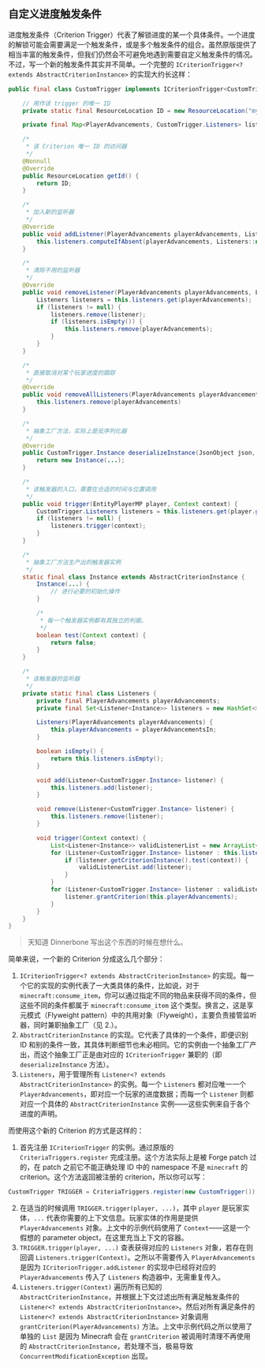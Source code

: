 ## 自定义进度触发条件

进度触发条件（Criterion Trigger）代表了解锁进度的某一个具体条件。一个进度的解锁可能会需要满足一个触发条件，或是多个触发条件的组合。虽然原版提供了相当丰富的触发条件，但我们仍然会不可避免地遇到需要自定义触发条件的情况。不过，写一个新的触发条件其实并不简单。一个完整的 `ICriterionTrigger<? extends AbstractCriterionInstance>` 的实现大约长这样：

```java
public final class CustomTrigger implements ICriterionTrigger<CustomTrigger.Instance> {

    // 用作该 trigger 的唯一 ID
    private static final ResourceLocation ID = new ResourceLocation("my_mod", "custom");

    private final Map<PlayerAdvancements, CustomTrigger.Listeners> listeners = new HashMap<>();

    /*
     * 该 Criterion 唯一 ID 的访问器
     */
    @Nonnull
    @Override
    public ResourceLocation getId() {
        return ID;
    }

    /*
     * 加入新的监听器
     */
    @Override
    public void addListener(PlayerAdvancements playerAdvancements, Listener<CustomTrigger.Instance> listener) {
        this.listeners.computeIfAbsent(playerAdvancements, Listeners::new).add(listener);
    }

    /*
     * 清除不用的监听器
     */
    @Override
    public void removeListener(PlayerAdvancements playerAdvancements, Listener<CustomTrigger.Instance> listener) {
        Listeners listeners = this.listeners.get(playerAdvancements);
        if (listeners != null) {
            listeners.remove(listener);
            if (listeners.isEmpty()) {
                this.listeners.remove(playerAdvancements);
            }
        }
    }

    /*
     * 直接取消对某个玩家进度的跟踪
     */
    @Override
    public void removeAllListeners(PlayerAdvancements playerAdvancements) {
        this.listeners.remove(playerAdvancements)
    }

    /*
     * 抽象工厂方法，实际上是反序列化器
     */
    @Override
    public CustomTrigger.Instance deserializeInstance(JsonObject json, JsonDeserializationContext context) {
        return new Instance(...);
    }

    /*
     * 该触发器的入口，需要在合适的时间与位置调用
     */
    public void trigger(EntityPlayerMP player, Context context) {
        CustomTrigger.Listeners listeners = this.listeners.get(player.getAdvancements());
        if (listeners != null) {
            listeners.trigger(context);
        }
    }

    /*
     * 抽象工厂方法生产出的触发器实例
     */
    static final class Instance extends AbstractCriterionInstance {
        Instance(...) {
            // 进行必要的初始化操作
        }

        /*
         * 每一个触发器实例都有其独立的判据。
         */
        boolean test(Context context) {
            return false;
        }
    }

    /*
     * 该触发器的监听器
     */
    private static final class Listeners {
        private final PlayerAdvancements playerAdvancements;
        private final Set<Listener<Instance>> listeners = new HashSet<>();

        Listeners(PlayerAdvancements playerAdvancements) {
            this.playerAdvancements = playerAdvancementsIn;
        }

        boolean isEmpty() {
            return this.listeners.isEmpty();
        }

        void add(Listener<CustomTrigger.Instance> listener) {
            this.listeners.add(listener);
        }

        void remove(Listener<CustomTrigger.Instance> listener) {
            this.listeners.remove(listener);
        }

        void trigger(Context context) {
            List<Listener<Instance>> validListenerList = new ArrayList<>();
            for (Listener<CustomTrigger.Instance> listener : this.listeners) {
                if (listener.getCriterionInstance().test(context)) {
                    validListenerList.add(listener);
                }
            }
            for (Listener<CustomTrigger.Instance> listener : validListenerList) {
                listener.grantCriterion(this.playerAdvancements);
            }
        }
    }
}
```

> 天知道 Dinnerbone 写出这个东西的时候在想什么。

简单来说，一个新的 Criterion 分成这么几个部分：

  1. `ICriterionTrigger<? extends AbstractCriterionInstance>` 的实现。每一个它的实现的实例代表了一大类具体的条件，比如说，对于 `minecraft:consume_item`，你可以通过指定不同的物品来获得不同的条件，但这些不同的条件都属于 `minecraft:consume_item` 这个类型。换言之，这是享元模式（Flyweight pattern）中的共用对象（Flyweight），主要负责接管监听器，同时兼职抽象工厂（见 2.）。
  2. `AbstractCriterionInstance` 的实现。它代表了具体的一个条件，即便识别 ID 和别的条件一致，其具体判断细节也未必相同。它的实例由一个抽象工厂产出，而这个抽象工厂正是由对应的 `ICriterionTrigger` 兼职的（即 `deserializeInstance` 方法）。
  3. `Listeners`，用于管理所有 `Listener<? extends AbstractCriterionInstance>` 的实例。每一个 `Listeners` 都对应唯一一个 `PlayerAdvancements`，即对应一个玩家的进度数据；而每一个 `Listener` 则都对应一个具体的 `AbstractCriterionInstance` 实例——这些实例来自于各个进度的声明。

而使用这个新的 Criterion 的方式是这样的：

  1. 首先注册 `ICriterionTrigger` 的实例。通过原版的 `CriteriaTriggers.register` 完成注册。这个方法实际上是被 Forge patch 过的，在 patch 之前它不能正确处理 ID 中的 namespace 不是 `minecraft` 的 criterion。这个方法返回被注册的 criterion，所以你可以写：
  ```java
  CustomTrigger TRIGGER = CriteriaTriggers.register(new CustomTrigger());
  ```
  2. 在适当的时候调用 `TRIGGER.trigger(player, ...)`，其中 `player` 是玩家实体，`...` 代表你需要的上下文信息。玩家实体的作用是提供 `PlayerAdvancements` 对象。上文中的示例代码使用了 `Context`——这是一个假想的 parameter object，在这里充当上下文的容器。
  3. `TRIGGER.trigger(player, ...)` 查表获得对应的 `Listeners` 对象，若存在则回调 `Listeners.trigger(Context)`。之所以不需要传入 `PlayerAdvancements` 是因为 `ICriterionTrigger.addListener` 的实现中已经将对应的 `PlayerAdvancements` 传入了 `Listeners` 构造器中，无需重复传入。<!-- TODO：照这么说那个 HashMap 可以改用 IdentityHashMap，直接使用 == 比较，绕开 Object.equals？-->
  4. `Listeners.trigger(Context)` 遍历所有已知的 `AbstractCriterionInstance`，并根据上下文过滤出所有满足触发条件的 `Listener<? extends AbstractCriterionInstance>`。然后对所有满足条件的 `Listener<? extends AbstractCriterionInstance>` 对象调用 `grantCriterion(PlayerAdvancements)` 方法。上文中示例代码之所以使用了单独的 `List` 是因为 Minecraft 会在 `grantCriterion` 被调用时清理不再使用的 `AbstractCriterionInstance`，若处理不当，极易导致 `ConcurrentModificationException` 出现。
